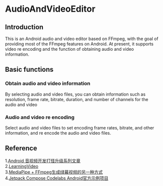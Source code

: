 # AudioAndVideoEditor
## Introduction
This is an Android audio and video editor based on FFmpeg, with the goal of providing most of the FFmpeg features on Android. At present, it supports video re encoding and the function of obtaining audio and video information.
## Basic functions
### Obtain audio and video information
By selecting audio and video files, you can obtain information such as resolution, frame rate, bitrate, duration, and number of channels for the audio and video
### Audio and video re encoding
Select audio and video files to set encoding frame rates, bitrate, and other information, and re encode the audio and video files.
## Reference
1.[Android 音视频开发打怪升级系列文章](https://juejin.cn/post/6844903949451919368)  
2.[LearningVideo](https://github.com/ChenLittlePing/LearningVideo)  
3.[MediaPipe + FFmpeg生成绿幕视频的另一种方式](https://juejin.cn/post/7323398442730078245)  
4.[Jetpack Compose Codelabs Android官方示例项目](https://github.com/android/codelab-android-compose) 